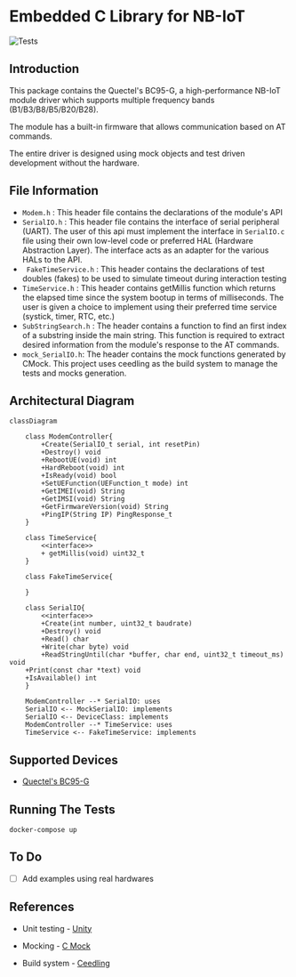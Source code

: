 # Embedded C Library for NB-IoT

![Tests](https://github.com/aungkhantmaw64/nbiot-driver/actions/workflows/workflow.yml/badge.svg)

## Introduction

This package contains the Quectel's BC95-G, a high-performance NB-IoT module driver which supports multiple frequency bands (B1/B3/B8/B5/B20/B28).

The module has a built-in firmware that allows communication based on AT commands.

The entire driver is designed using mock objects and test driven development without the hardware.

## File Information
- ` Modem.h ` : This header file contains the declarations of the module's API
- ` SerialIO.h ` : This header file contains the interface of serial peripheral (UART). The user of this api must implement the interface in `SerialIO.c` file using their own low-level code or preferred HAL (Hardware Abstraction Layer). The interface acts as an adapter for the various HALs to the API.
- ` FakeTimeService.h` : This header contains the declarations of test doubles (fakes) to be used to simulate timeout during interaction testing
- ` TimeService.h ` : This header contains getMillis function which returns the elapsed time since the system bootup in terms of milliseconds. The user is given a choice to implement using their preferred time service (systick, timer, RTC, etc.)
- ` SubStringSearch.h ` : The header contains a function to find an first index of a substring inside the main string. This function is required to extract desired information from the module's response to the AT commands.
- ` mock_SerialIO.h `: The header contains the mock functions generated by CMock. This project uses ceedling as the build system to manage the tests and mocks generation.
## Architectural Diagram

```mermaid
classDiagram

    class ModemController{
        +Create(SerialIO_t serial, int resetPin)
        +Destroy() void
        +RebootUE(void) int
        +HardReboot(void) int
        +IsReady(void) bool
        +SetUEFunction(UEFunction_t mode) int
        +GetIMEI(void) String
        +GetIMSI(void) String
        +GetFirmwareVersion(void) String
        +PingIP(String IP) PingResponse_t
    }

    class TimeService{
        <<interface>>
        + getMillis(void) uint32_t
    }

    class FakeTimeService{

    }

    class SerialIO{
        <<interface>>
        +Create(int number, uint32_t baudrate)
        +Destroy() void
        +Read() char
        +Write(char byte) void
        +ReadStringUntil(char *buffer, char end, uint32_t timeout_ms) void
    +Print(const char *text) void
    +IsAvailable() int
    }

    ModemController --* SerialIO: uses
    SerialIO <-- MockSerialIO: implements
    SerialIO <-- DeviceClass: implements
    ModemController --* TimeService: uses
    TimeService <-- FakeTimeService: implements

```
## Supported Devices
- [Quectel's BC95-G](https://www.mikroe.com/nb-iot-click)

## Running The Tests
```
docker-compose up
```

## To Do
- [ ] Add examples using real hardwares

## References

- Unit testing - [Unity](https://github.com/ThrowTheSwitch/Unity)

- Mocking - [C Mock](https://github.com/ThrowTheSwitch/CMock)

- Build system - [Ceedling](https://github.com/ThrowTheSwitch/Ceedling)
